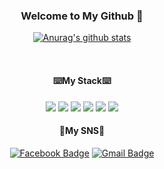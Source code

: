 <h3 align="center"> Welcome to My Github 👋</h3>
<div align="center">
  
  [![Anurag's github stats](https://github-readme-stats.vercel.app/api?username=kimkh05)](https://github.com/anuraghazra/github-readme-stats)
</div>

<br>

<h4 align="center">⌨️My Stack⌨️</h4>

<div align="center">
  <span align = "center"><img src="https://img.shields.io/badge/C-A8B9CC?style=flat-square&logo=C&logoColor=white"/></span> 
  <span align = "center"><img src="https://img.shields.io/badge/C++-00599C?style=flat-square&logo=C++&logoColor=white"/></span>
  <span align = "center"><img src="https://img.shields.io/badge/Java-007396?style=flat-square&logo=Java&logoColor=white"/></span>
  <span align = "center"><img src="https://img.shields.io/badge/HTML-e34f26?style=flat&logo=html5&logoColor=white"/></span>
  <span align = "center"><img src="https://img.shields.io/badge/CSS-1572b6?style=flat&logo=css3&logoColor=white"/></span>
  <span align = "center"><img src="https://img.shields.io/badge/JavaScript-F7DF1E?style=flat&logo=JavaScript&logoColor=white"/></span>
</div>


<h4 align = "center">🤗My SNS🤗</h4>

<div align="center">
  
  [![Facebook Badge](https://img.shields.io/badge/facebook-1877f2?style=flat-square&logo=facebook&logoColor=white&link=https://https://www.facebook.com/profile.php?id=100013169317117)](https://www.facebook.com/profile.php?id=100013169317117)
[![Gmail Badge](https://img.shields.io/badge/Gmail-d14836?style=flat-square&logo=Gmail&logoColor=white&link=mailto:nestjs05@gmail.com)](mailto:nestjs05@gmail.com)

</div>
